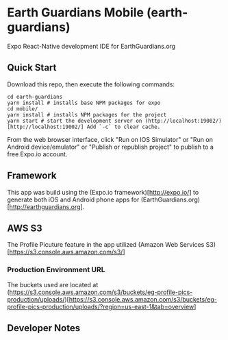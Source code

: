 # Earth Guardians Mobile (earth-guardians)

Expo React-Native development IDE for EarthGuardians.org

## Quick Start

Download this repo, then execute the following commands:

```
cd earth-guardians
yarn install # installs base NPM packages for expo
cd mobile/
yarn install # installs NPM packages for the project
yarn start # start the development server on (http://localhost:19002/)[http://localhost:19002/] Add `-c` to clear cache.
```

From the web browser interface, click "Run on IOS Simulator" or "Run on Android device/emulator" or "Publish or republish project" to publish to a free Expo.io account.

## Framework

This app was build using the (Expo.io framework)[http://expo.io/] to generate both iOS and Android phone apps for (EarthGuardians.org)[http://earthguardians.org].

## AWS S3

The Profile Picuture feature in the app utilized (Amazon Web Services S3)[https://s3.console.aws.amazon.com/s3/]

### Production Environment URL

The buckets used are located at (https://s3.console.aws.amazon.com/s3/buckets/eg-profile-pics-production/uploads/)[https://s3.console.aws.amazon.com/s3/buckets/eg-profile-pics-production/uploads/?region=us-east-1&tab=overview]


## Developer Notes
